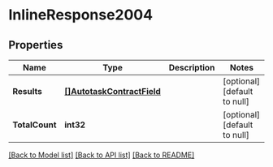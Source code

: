 # InlineResponse2004

## Properties
Name | Type | Description | Notes
------------ | ------------- | ------------- | -------------
**Results** | [**[]AutotaskContractField**](AutotaskContractField.md) |  | [optional] [default to null]
**TotalCount** | **int32** |  | [optional] [default to null]

[[Back to Model list]](../README.md#documentation-for-models) [[Back to API list]](../README.md#documentation-for-api-endpoints) [[Back to README]](../README.md)

